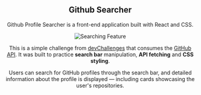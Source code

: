 <div align="center">

## Github Searcher

<p> Github Profile Searcher is a front-end application built with React and CSS.

</p>

![Searching Feature](https://i.imgur.com/bwrsN5X.gif)  
<p>This is a simple challenge from <a href="https://devchallenges.io/">devChallenges</a> that consumes the <a href="https://docs.github.com/en/rest?apiVersion=2022-11-28">GitHub API</a>. It was built to practice <b>search bar</b> manipulation, <b>API fetching</b> and <b>CSS styling</b>.</p>

<p>Users can search for GitHub profiles through the search bar, and detailed information about the profile is displayed — including cards showcasing the user's repositories.</p>
</div>
